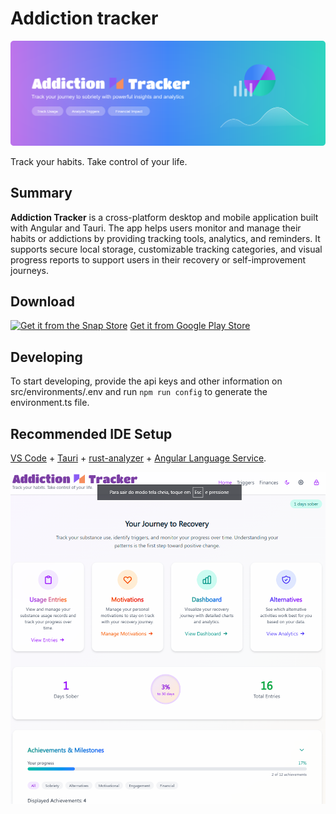 # Addiction tracker
![Banner](images/banner.png)

Track your habits. Take control of your life.


## Summary

**Addiction Tracker** is a cross-platform desktop and mobile application built with Angular and Tauri. The app helps users monitor and manage their habits or addictions by providing tracking tools, analytics, and reminders. It supports secure local storage, customizable tracking categories, and visual progress reports to support users in their recovery or self-improvement journeys.



## Download


[![Get it from the Snap Store](https://snapcraft.io/static/images/badges/en/snap-store-black.svg)](https://snapcraft.io/addiction-tracker)
[Get it from Google Play Store](https://play.google.com/apps/internaltest/4701747893206657408)


## Developing

To start developing, provide the api keys and other information on src/environments/.env and run `npm run config` to generate the environment.ts file.

## Recommended IDE Setup

[VS Code](https://code.visualstudio.com/) + [Tauri](https://marketplace.visualstudio.com/items?itemName=tauri-apps.tauri-vscode) + [rust-analyzer](https://marketplace.visualstudio.com/items?itemName=rust-lang.rust-analyzer) + [Angular Language Service](https://marketplace.visualstudio.com/items?itemName=Angular.ng-template).



![Main page of the app](images/print-home.png)
